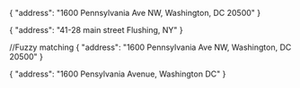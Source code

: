 
{
  "address": "1600 Pennsylvania Ave NW, Washington, DC 20500"
}


{
  "address": "41-28 main street Flushing, NY"
}


//Fuzzy matching
{
  "address": "1600 Pennsylvania Ave NW, Washington, DC 20500"
}


{
  "address": "1600 Pensylvania Avenue, Washington DC"
}
